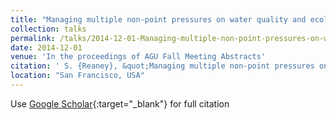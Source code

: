```yaml
---
title: "Managing multiple non-point pressures on water quality and ecological habitat: Spatially targeting effective mitigation actions at the landscape scale."
collection: talks
permalink: /talks/2014-12-01-Managing-multiple-non-point-pressures-on-water-quality-and-ecological-habitat-Spatially-targeting-effective-mitigation-actions-at-the-landscape-scale
date: 2014-12-01
venue: 'In the proceedings of AGU Fall Meeting Abstracts'
citation: ' S. {Reaney}, &quot;Managing multiple non-point pressures on water quality and ecological habitat: Spatially targeting effective mitigation actions at the landscape scale..&quot; In the proceedings of AGU Fall Meeting Abstracts, 2014.'
location: "San Francisco, USA"
---
```

Use [Google Scholar](https://scholar.google.com/scholar?q=Managing+multiple+non+point+pressures+on+water+quality+and+ecological+habitat:+Spatially+targeting+effective+mitigation+actions+at+the+landscape+scale.){:target="_blank"} for full citation
